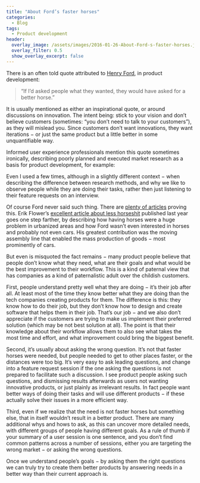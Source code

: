 ```yaml
---
title: "About Ford’s faster horses"
categories:
  - Blog
tags:
  - Product development
header:
  overlay_image: /assets/images/2016-01-26-About-Ford-s-faster-horses.jpeg
  overlay_filter: 0.5
  show_overlay_excerpt: false
---
```


There is an often told quote attributed to [Henry Ford](https://en.wikipedia.org/wiki/Henry_Ford), in product development:

> “If I’d asked people what they wanted, they would have asked for a better horse.”

It is usually mentioned as either an inspirational quote, or around discussions on innovation. The intent being: stick to your vision and don’t believe customers (sometimes: “you don’t need to talk to your customers”), as they will mislead you. Since customers don’t want innovations, they want iterations − or just the same product but a little better in some unquantifiable way.

Informed user experience professionals mention this quote sometimes ironically, describing poorly planned and executed market research as a basis for product development, for example:

Even I used a few times, although in a slightly different context − when describing the difference between research methods, and why we like to observe people while they are doing their tasks, rather then just listening to their feature requests on an interview.

Of course Ford never said such thing. There are [plenty of articles](http://quoteinvestigator.com/2011/07/28/ford-faster-horse/) proving this. Erik Flower’s [excellent article about less horseshit](http://www.helloerik.com/no-one-said-they-wanted-faster-horses-they-wanted-less-horseshit) published last year goes one step farther, by describing how having horses were a huge problem in urbanized areas and how Ford wasn’t even interested in horses and probably not even cars. His greatest contribution was the moving assembly line that enabled the mass production of goods − most prominently of cars.

But even is misquoted the fact remains − many product people believe that people don’t know what they need, what are their goals and what would be the best improvement to their workflow. This is a kind of paternal view that has companies as a kind of paternalistic adult over the childish customers.

First, people understand pretty well what they are doing − it’s their job after all. At least most of the time they know better what they are doing than the tech companies creating products for them. The difference is this: they know how to do their job, but they don’t know how to design and create software that helps them in their job. That’s our job − and we also don’t appreciate if the customers are trying to make us implement their preferred solution (which may be not best solution at all). The point is that their knowledge about their workflow allows them to also see what takes the most time and effort, and what improvement could bring the biggest benefit.

Second, it’s usually about asking the wrong question. It’s not that faster horses were needed, but people needed to get to other places faster, or the distances were too big. It’s very easy to ask leading questions, and change into a feature request session if the one asking the questions is not prepared to facilitate such a discussion. I see product people asking such questions, and dismissing results afterwards as users not wanting innovative products, or just plainly as irrelevant results. In fact people want better ways of doing their tasks and will use different products − if these actually solve their issues in a more efficient way.

Third, even if we realize that the need is not faster horses but something else, that in itself wouldn’t result in a better product. There are many additional whys and hows to ask, as this can uncover more detailed needs, with different groups of people having different goals. As a rule of thumb if your summary of a user session is one sentence, and you don’t find common patterns across a number of sessions, either you are targeting the wrong market − or asking the wrong questions.

Once we understand people’s goals − by asking them the right questions we can truly try to create them better products by answering needs in a better way than their current approach is.
